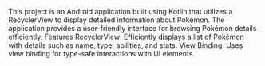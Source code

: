 This project is an Android application built using Kotlin that utilizes a RecyclerView to display detailed information about Pokémon. The application provides a user-friendly interface for browsing Pokémon details efficiently.
Features
RecyclerView: Efficiently displays a list of Pokémon with details such as name, type, abilities, and stats.
View Binding: Uses view binding for type-safe interactions with UI elements.
